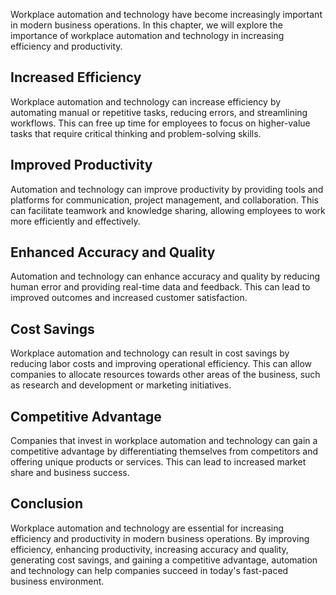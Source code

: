 
Workplace automation and technology have become increasingly important in modern business operations. In this chapter, we will explore the importance of workplace automation and technology in increasing efficiency and productivity.

Increased Efficiency
--------------------

Workplace automation and technology can increase efficiency by automating manual or repetitive tasks, reducing errors, and streamlining workflows. This can free up time for employees to focus on higher-value tasks that require critical thinking and problem-solving skills.

Improved Productivity
---------------------

Automation and technology can improve productivity by providing tools and platforms for communication, project management, and collaboration. This can facilitate teamwork and knowledge sharing, allowing employees to work more efficiently and effectively.

Enhanced Accuracy and Quality
-----------------------------

Automation and technology can enhance accuracy and quality by reducing human error and providing real-time data and feedback. This can lead to improved outcomes and increased customer satisfaction.

Cost Savings
------------

Workplace automation and technology can result in cost savings by reducing labor costs and improving operational efficiency. This can allow companies to allocate resources towards other areas of the business, such as research and development or marketing initiatives.

Competitive Advantage
---------------------

Companies that invest in workplace automation and technology can gain a competitive advantage by differentiating themselves from competitors and offering unique products or services. This can lead to increased market share and business success.

Conclusion
----------

Workplace automation and technology are essential for increasing efficiency and productivity in modern business operations. By improving efficiency, enhancing productivity, increasing accuracy and quality, generating cost savings, and gaining a competitive advantage, automation and technology can help companies succeed in today's fast-paced business environment.
